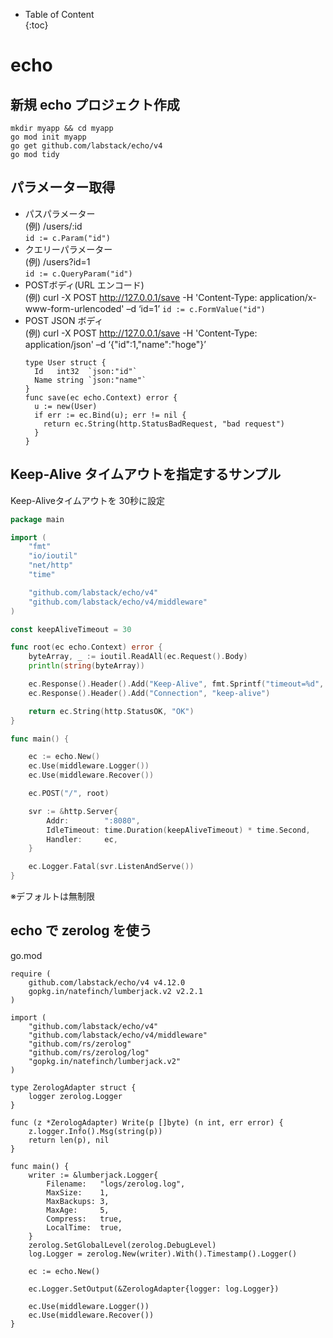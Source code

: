 - Table of Content  
{:toc}

# echo

## 新規 echo プロジェクト作成

```
mkdir myapp && cd myapp
go mod init myapp
go get github.com/labstack/echo/v4
go mod tidy
```

## パラメーター取得

* パスパラメーター  
(例) /users/:id  
`id := c.Param("id")`
* クエリーパラメーター  
(例) /users?id=1  
`id := c.QueryParam("id")`
* POSTボディ(URL エンコード)  
(例) curl -X POST http://127.0.0.1/save -H 'Content-Type: application/x-www-form-urlencoded' –d ‘id=1’
`id := c.FormValue("id")`
* POST JSON ボディ  
(例) curl -X POST http://127.0.0.1/save -H 'Content-Type: application/json' –d ‘{"id":1,"name":"hoge"}’
  ```
  type User struct {
    Id   int32  `json:"id"`
    Name string `json:"name"`
  }
  func save(ec echo.Context) error {
    u := new(User)
    if err := ec.Bind(u); err != nil {
      return ec.String(http.StatusBadRequest, "bad request")
    }
  }
  ```

## Keep-Alive タイムアウトを指定するサンプル

Keep-Aliveタイムアウトを 30秒に設定

```go
package main

import (
	"fmt"
	"io/ioutil"
	"net/http"
	"time"

	"github.com/labstack/echo/v4"
	"github.com/labstack/echo/v4/middleware"
)

const keepAliveTimeout = 30

func root(ec echo.Context) error {
	byteArray, _ := ioutil.ReadAll(ec.Request().Body)
	println(string(byteArray))

	ec.Response().Header().Add("Keep-Alive", fmt.Sprintf("timeout=%d", keepAliveTimeout))
	ec.Response().Header().Add("Connection", "keep-alive")

	return ec.String(http.StatusOK, "OK")
}

func main() {

	ec := echo.New()
	ec.Use(middleware.Logger())
	ec.Use(middleware.Recover())

	ec.POST("/", root)

	svr := &http.Server{
		Addr:        ":8080",
		IdleTimeout: time.Duration(keepAliveTimeout) * time.Second,
		Handler:     ec,
	}

	ec.Logger.Fatal(svr.ListenAndServe())
}
```

※デフォルトは無制限

## echo で zerolog を使う

go.mod
```
require (
    github.com/labstack/echo/v4 v4.12.0
    gopkg.in/natefinch/lumberjack.v2 v2.2.1
)
```

```
import (
	"github.com/labstack/echo/v4"
	"github.com/labstack/echo/v4/middleware"
	"github.com/rs/zerolog"
	"github.com/rs/zerolog/log"
	"gopkg.in/natefinch/lumberjack.v2"
)

type ZerologAdapter struct {
	logger zerolog.Logger
}

func (z *ZerologAdapter) Write(p []byte) (n int, err error) {
	z.logger.Info().Msg(string(p))
	return len(p), nil
}

func main() {
	writer := &lumberjack.Logger{
		Filename:   "logs/zerolog.log",
		MaxSize:    1,
		MaxBackups: 3,
		MaxAge:     5,
		Compress:   true,
		LocalTime:  true,
	}
	zerolog.SetGlobalLevel(zerolog.DebugLevel)
	log.Logger = zerolog.New(writer).With().Timestamp().Logger()

	ec := echo.New()

	ec.Logger.SetOutput(&ZerologAdapter{logger: log.Logger})

	ec.Use(middleware.Logger())
	ec.Use(middleware.Recover())
}
```
